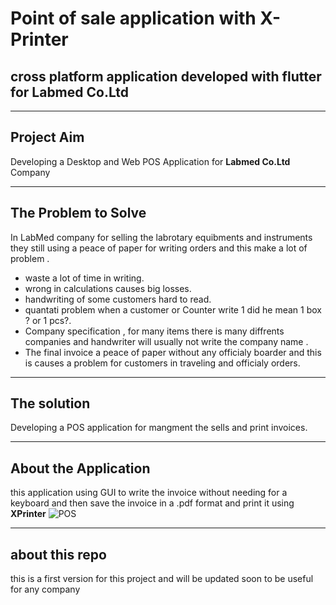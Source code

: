 # Point of sale application with X-Printer
## cross platform application developed with flutter for Labmed Co.Ltd
---

## Project Aim
   Developing a Desktop and Web POS Application for **Labmed Co.Ltd** Company
   
---

## The Problem to Solve
In LabMed company for selling the labrotary equibments and 
instruments they still using a peace of paper for writing orders and this make a 
lot of problem .
* waste a lot of time in writing.
* wrong in calculations causes big losses.
* handwriting of some customers hard to read.
* quantati problem when a customer or Counter write 1 did he mean 1 
box ? or 1 pcs?.
* Company specification , for many items there is many diffrents 
companies and handwriter will usually not write the company name .
* The final invoice a peace of paper without any officialy boarder and this 
is causes a problem for customers in traveling and officialy orders.

---

## The solution
Developing a POS application for mangment the sells and print invoices.

---

## About the Application
this application using GUI to write the invoice without needing for a keyboard and then save the invoice in a .pdf format and print it using __XPrinter__
![POS](https://user-images.githubusercontent.com/103122098/166197306-a84fc4c3-f40d-4cbe-8cdc-d8b20d1e0a97.png)

---

## about this repo
this is a first version for this project and will be updated soon to be useful for any company

